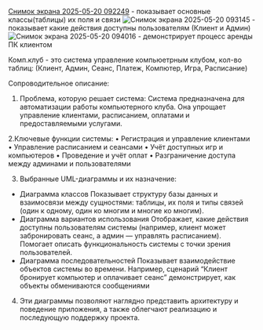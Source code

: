
[Снимок экрана 2025-05-20 092249](https://github.com/user-attachments/assets/871f87ad-a968-41d0-b35b-d582ed17f446) - показывает основные классы(таблицы) их поля и связи
![Снимок экрана 2025-05-20 093145](https://github.com/user-attachments/assets/de363bf4-c964-4551-8f67-1f40e13d00ab) - показывает какие действия доступны пользователям (Клиент и Админ)
![Снимок экрана 2025-05-20 094016](https://github.com/user-attachments/assets/0ce5f422-b9cb-4db4-9e7d-0b5a06ae92e9) - демонстрирует процесс аренды ПК клиентом 

Комп.клуб - это система управление компьюетрным клубом, кол-во таблиц: (Клиент, Админ, Сеанс, Платеж, Компютер, Игра, Расписание)

Сопроводительное описание: 
1. Проблема, которую решает система:
Система предназначена для автоматизации работы компьютерного клуба. Она упрощает управление клиентами, расписанием, оплатами и предоставляемыми услугами.

2.Ключевые функции системы:
 • Регистрация и управление клиентами
 • Управление расписанием и сеансами
 • Учёт доступных игр и компьютеров
 • Проведение и учёт оплат
 • Разграничение доступа между админами и пользователями

3. Выбранные UML-диаграммы и их назначение:
 * Диаграмма классов
Показывает структуру базы данных и взаимосвязи между сущностями: таблицы, их поля и типы связей (один к одному, один ко многим и многие ко многим).
 * Диаграмма вариантов использования
Отображает, какие действия доступны пользователям системы (например, клиент может забронировать сеанс, а админ — управлять расписанием). Помогает описать функциональность системы с точки зрения пользователей.
 * Диаграмма последовательностей
Показывает взаимодействие объектов системы во времени. Например, сценарий “Клиент бронирует компьютер и оплачивает сеанс” демонстрирует, как объекты обмениваются сообщениями

4. Эти диаграммы позволяют наглядно представить архитектуру и поведение приложения, а также облегчают реализацию и последующую поддержку проекта.
